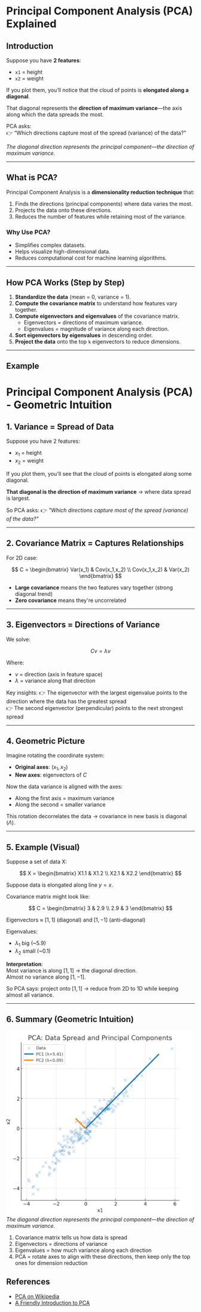 # Principal Component Analysis (PCA) Explained

## Introduction

Suppose you have **2 features**:  

- `x1` = height  
- `x2` = weight  

If you plot them, you’ll notice that the cloud of points is **elongated along a diagonal**.  

That diagonal represents the **direction of maximum variance**—the axis along which the data spreads the most.  

PCA asks:  
👉 “Which directions capture most of the spread (variance) of the data?”

*The diagonal direction represents the principal component—the direction of maximum variance.*

---

## What is PCA?

Principal Component Analysis is a **dimensionality reduction technique** that:  

1. Finds the directions (principal components) where data varies the most.  
2. Projects the data onto these directions.  
3. Reduces the number of features while retaining most of the variance.  

### Why Use PCA?

- Simplifies complex datasets.  
- Helps visualize high-dimensional data.  
- Reduces computational cost for machine learning algorithms.  

---

## How PCA Works (Step by Step)

1. **Standardize the data** (mean = 0, variance = 1).  
2. **Compute the covariance matrix** to understand how features vary together.  
3. **Compute eigenvectors and eigenvalues** of the covariance matrix.  
   - Eigenvectors = directions of maximum variance.  
   - Eigenvalues = magnitude of variance along each direction.  
4. **Sort eigenvectors by eigenvalues** in descending order.  
5. **Project the data** onto the top `k` eigenvectors to reduce dimensions.

---

## Example
# Principal Component Analysis (PCA) - Geometric Intuition

## 1. Variance = Spread of Data

Suppose you have 2 features: 
- $x_1$ = height
- $x_2$ = weight

If you plot them, you'll see that the cloud of points is elongated along some diagonal.

**That diagonal is the direction of maximum variance** → where data spread is largest.

So PCA asks:
👉 *"Which directions capture most of the spread (variance) of the data?"*

---

## 2. Covariance Matrix = Captures Relationships

For 2D case:

$$
C = \begin{bmatrix}
Var(x_1) & Cov(x_1,x_2) \\
Cov(x_1,x_2) & Var(x_2)
\end{bmatrix}
$$

- **Large covariance** means the two features vary together (strong diagonal trend)
- **Zero covariance** means they're uncorrelated

---

## 3. Eigenvectors = Directions of Variance

We solve:

$$
Cv = \lambda v
$$

Where:
- $v$ = direction (axis in feature space)
- $\lambda$ = variance along that direction

Key insights:
👉 The eigenvector with the largest eigenvalue points to the direction where the data has the greatest spread  
👉 The second eigenvector (perpendicular) points to the next strongest spread  

---

## 4. Geometric Picture

Imagine rotating the coordinate system:
- **Original axes**: $(x_1, x_2)$  
- **New axes**: eigenvectors of $C$  

Now the data variance is aligned with the axes:
- Along the first axis = maximum variance  
- Along the second = smaller variance  

This rotation decorrelates the data → covariance in new basis is diagonal ($\Lambda$).

---

## 5. Example (Visual)

Suppose a set of data X:

$$
X = \begin{bmatrix}
X1.1 & X1.2 \\
X2.1 & X2.2
\end{bmatrix}
$$


Suppose data is elongated along line $y = x$.

Covariance matrix might look like:

$$
C = \begin{bmatrix}
3 & 2.9 \\
2.9 & 3
\end{bmatrix}
$$

Eigenvectors ≈ $[1,1]$ (diagonal) and $[1,-1]$ (anti-diagonal)  

Eigenvalues:  
- $\lambda_1$ big (~5.9)  
- $\lambda_2$ small (~0.1)  

**Interpretation**:  
Most variance is along $[1,1]$ → the diagonal direction.  
Almost no variance along $[1,-1]$.  

So PCA says: project onto $[1,1]$ → reduce from 2D to 1D while keeping almost all variance.

---

## 6. Summary (Geometric Intuition)


![PCA Example](/images/Pca.png)  
*The diagonal direction represents the principal component—the direction of maximum variance.*

1. Covariance matrix tells us how data is spread  
2. Eigenvectors = directions of variance  
3. Eigenvalues = how much variance along each direction  
4. PCA = rotate axes to align with these directions, then keep only the top ones for dimension reduction  

## References

- [PCA on Wikipedia](https://en.wikipedia.org/wiki/Principal_component_analysis)  
- [A Friendly Introduction to PCA](https://towardsdatascience.com/principal-component-analysis-for-dummies-8c7f5a7f3d18)


